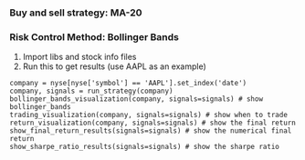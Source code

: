 ### Buy and sell strategy: MA-20
### Risk Control Method: Bollinger Bands

1. Import libs and stock info files
2. Run this to get results (use AAPL as an example)
```
company = nyse[nyse['symbol'] == 'AAPL'].set_index('date')
company, signals = run_strategy(company)
bollinger_bands_visualization(company, signals=signals) # show bollinger_bands
trading_visualization(company, signals=signals) # show when to trade
return_visualization(company, signals=signals) # show the final return
show_final_return_results(signals=signals) # show the numerical final return
show_sharpe_ratio_results(signals=signals) # show the sharpe ratio
```